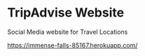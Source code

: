 # TripAdvise Website

Social Media website for Travel Locations

https://immense-falls-85167.herokuapp.com/
